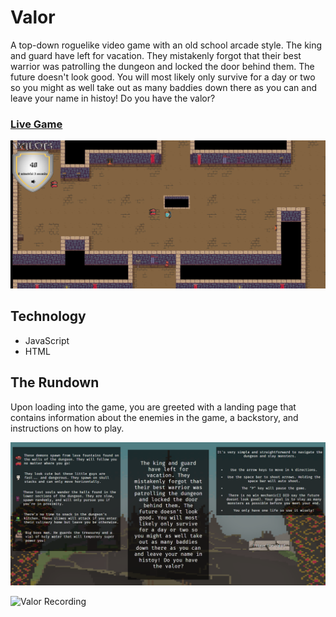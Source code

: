 # Valor

A top-down roguelike video game with an old school arcade style. The king and guard have left for vacation. They mistakenly forgot that their best warrior was patrolling the dungeon and locked the door behind them. The future doesn't look good.
You will most likely only survive for a day or two so you might as well take out as many baddies down there as you can and leave your name in histoy! Do you have the valor?

### [Live Game](https://dapper-dan.github.io/Valor/)

![Valor Screen Shot](https://github.com/Dapper-Dan/Valor/blob/master/src/images/Screenshot.png)

## Technology 
- JavaScript
- HTML

## The Rundown
Upon loading into the game, you are greeted with a landing page that contains information about the enemies in the game, a backstory, and instructions on how to play. 

![Valor Menu](https://github.com/Dapper-Dan/Valor/blob/master/src/images/Screenshot2.png)

![Valor Recording](https://github.com/Dapper-Dan/Valor/blob/master/src/images/valorRecording.gif)
